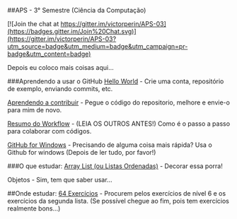 ##APS - 3° Semestre (Ciência da Computação)

[![Join the chat at https://gitter.im/victorperin/APS-03](https://badges.gitter.im/Join%20Chat.svg)](https://gitter.im/victorperin/APS-03?utm_source=badge&utm_medium=badge&utm_campaign=pr-badge&utm_content=badge)

Depois eu coloco mais coisas aqui...

###Aprendendo a usar o GitHub
[Hello World](https://guides.github.com/activities/hello-world/) - Crie uma conta, repositório de exemplo, enviando commits, etc.

[Aprendendo a contribuir](https://guides.github.com/activities/contributing-to-open-source/) - Pegue o código do repositorio, melhore e envie-o para mim de novo.

[Resumo do Workflow](https://guides.github.com/introduction/flow/) - (LEIA OS OUTROS ANTES!) Como é o passo a passo para colaborar com códigos.

[GitHub for Windows](https://windows.github.com/) - Precisando de alguma coisa mais rápida? Usa o Github for windows (Depois de ler tudo, por favor!)



###O que estudar:
[Array List (ou Listas Ordenadas)](http://www.devmedia.com.br/explorando-a-classe-arraylist-no-java/24298) - Decorar essa porra!

Objetos - Sim, tem que saber usar...


##Onde estudar:
[64 Exercícios](https://github.com/victorperin/Exercicios-Java) - Procurem pelos exercícios de nível 6 e os exercícios da segunda lista. (Se possível chegue ao fim, pois tem exercícios realmente bons...)
